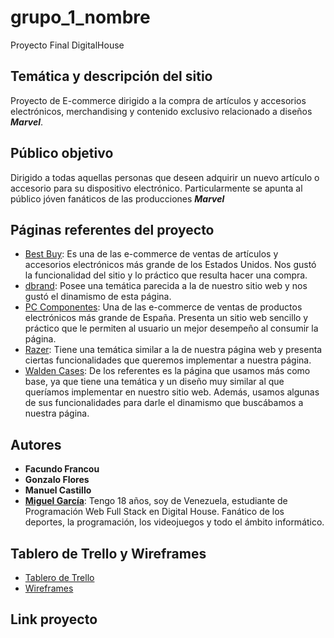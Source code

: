 # grupo_1_nombre
Proyecto Final DigitalHouse

## Temática y descripción del sitio
Proyecto de E-commerce dirigido a la compra de artículos y accesorios electrónicos, merchandising y contenido exclusivo relacionado a diseños ***Marvel***.

## Público objetivo
Dirigido a todas aquellas personas que deseen adquirir un nuevo artículo o accesorio para su dispositivo electrónico. Particularmente se apunta al público jóven fanáticos de las producciones ***Marvel***

## Páginas referentes del proyecto
* [Best Buy](https://www.bestbuy.com/): Es una de las e-commerce de ventas de artículos y accesorios electrónicos más grande de los Estados Unidos. Nos gustó la funcionalidad del sitio y lo práctico que resulta hacer una compra.
* [dbrand](https://dbrand.com/): Posee una temática parecida a la de nuestro sitio web y nos gustó el dinamismo de esta página.
* [PC Componentes](https://www.pccomponentes.com/): Una de las e-commerce de ventas de productos electrónicos más grande de España. Presenta un sitio web sencillo y práctico que le permiten al usuario un mejor desempeño al consumir la página.
* [Razer](https://www.razer.com/): Tiene una temática similar a la de nuestra página web y presenta ciertas funcionalidades que queremos implementar a nuestra página.
* [Walden Cases](https://waldencases.com/): De los referentes es la página que usamos más como base, ya que tiene una temática y un diseño muy similar al que queríamos implementar en nuestro sitio web. Además, usamos algunas de sus funcionalidades para darle el dinamismo que buscábamos a nuestra página.

## Autores
* **Facundo Francou**
* **Gonzalo Flores**
* **Manuel Castillo**
* **[Miguel García](https://github.com/MiguelGarcia23)**: Tengo 18 años, soy de Venezuela, estudiante de Programación Web Full Stack en Digital House. Fanático de los deportes, la programación, los videojuegos y todo el ámbito informático. 

## Tablero de Trello y Wireframes
* [Tablero de Trello](https://trello.com/b/joWs6C0w/grupo1nombre)
* [Wireframes](https://marvelapp.com/prototype/7feiche)

## Link proyecto
